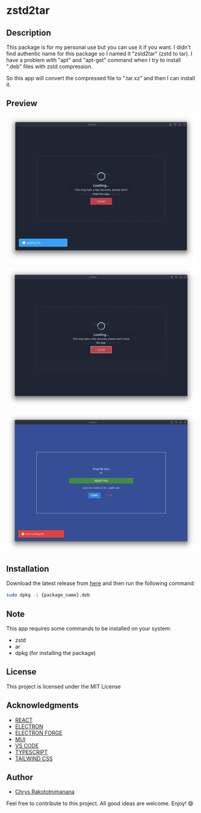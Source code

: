 # zstd2tar

## Description
This package is for my personal use but you can use it if you want. I didn't find authentic name for this package so I named it "zstd2tar" (zstd to tar).
I have a problem with "apt" and "apt-get" command when I try to install ".deb" files with zstd compression.  

So this app will convert the compressed file to ".tar.xz" and then I can install it.

## Preview

![Starting](assets/start.png)

![Converting](assets/screenshot.png)

![Error](assets/error.png)

## Installation

Download the latest release from [here](https://github.com/chrys-elrak/debian-repack-zstd2tar/releases/download/beta/debian-repack-zstd2tar_1.0.0-beta_amd64.deb) and then run the following command:

```bash
sudo dpkg -i {package_name}.deb
```

## Note
This app requires some commands to be installed on your system:
- zstd
- ar
- dpkg (for installing the package)

## License
This project is licensed under the MIT License

## Acknowledgments
- [REACT](https://reactjs.org/)
- [ELECTRON](https://electronjs.org/)
- [ELECTRON FORGE](https://electronforge.io/)
- [MUI](https://mui.com/)
- [VS CODE](https://code.visualstudio.com/)
- [TYPESCRIPT](https://www.typescriptlang.org/)
- [TAILWIND CSS](https://tailwindcss.com/)

## Author
- [Chrys Rakototnimanana](https://github.com/chrys-elrak)

Feel free to contribute to this project. All good ideas are welcome. Enjoy! :smile:
